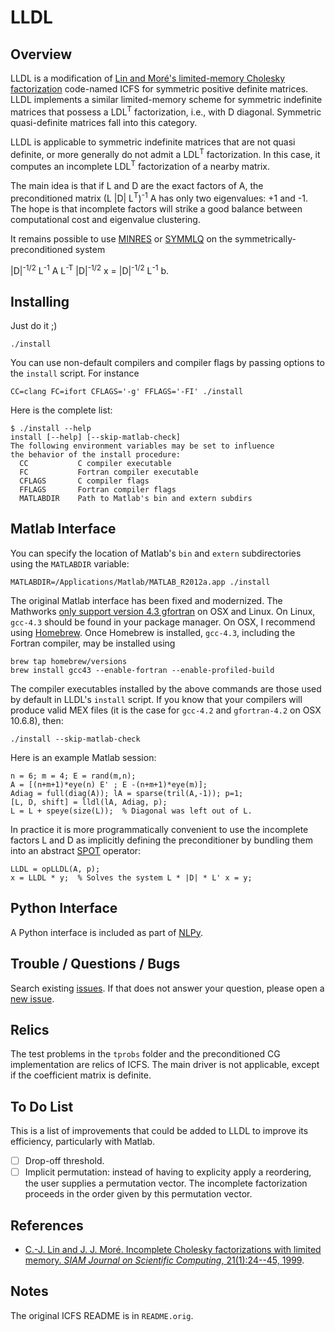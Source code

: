 # LLDL

## Overview

LLDL is a modification of [Lin and Moré's limited-memory Cholesky factorization](http://dx.doi.org/10.1137/S1064827597327334) code-named ICFS for symmetric positive definite matrices. LLDL implements a similar limited-memory scheme for symmetric indefinite matrices that possess a LDL<sup>T</sup> factorization, i.e., with D diagonal. Symmetric quasi-definite matrices fall into this category.

LLDL is applicable to symmetric indefinite matrices that are not
quasi definite, or more generally do not admit a LDL<sup>T</sup>
factorization. In this case, it computes an incomplete LDL<sup>T</sup>
factorization of a nearby matrix.

The main idea is that if L and D are the exact factors of A, the preconditioned matrix (L |D| L<sup>T</sup>)<sup>-1</sup> A has only two eigenvalues: +1 and -1. The hope is that incomplete factors will strike a good balance between computational cost and eigenvalue clustering.

It remains possible to use [MINRES](http://www.stanford.edu/group/SOL/software/minres.html) or [SYMMLQ](http://www.stanford.edu/group/SOL/software/symmlq.html) on the symmetrically-preconditioned system

|D|<sup>-1/2</sup> L<sup>-1</sup> A  L<sup>-T</sup> |D|<sup>-1/2</sup> x = |D|<sup>-1/2</sup> L<sup>-1</sup> b.

## Installing

Just do it ;)

    ./install

You can use non-default compilers and compiler flags by passing options to the `install` script. For instance

    CC=clang FC=ifort CFLAGS='-g' FFLAGS='-FI' ./install

Here is the complete list:

    $ ./install --help
    install [--help] [--skip-matlab-check]
    The following environment variables may be set to influence
    the behavior of the install procedure:
      CC           C compiler executable
      FC           Fortran compiler executable
      CFLAGS       C compiler flags
      FFLAGS       Fortran compiler flags
      MATLABDIR    Path to Matlab's bin and extern subdirs

## Matlab Interface

You can specify the location of Matlab's `bin` and `extern` subdirectories using the `MATLABDIR` variable:

    MATLABDIR=/Applications/Matlab/MATLAB_R2012a.app ./install

The original Matlab interface has been fixed and modernized. The Mathworks [only support version 4.3 gfortran](http://www.mathworks.com/support/compilers/R2013a/index.html?sec=maci64) on OSX and Linux. On Linux, `gcc-4.3` should be found in your package manager. On OSX, I recommend using [Homebrew](http://mxcl.github.io/homebrew). Once Homebrew is installed, `gcc-4.3`, including the Fortran compiler, may be installed using

    brew tap homebrew/versions
    brew install gcc43 --enable-fortran --enable-profiled-build

The compiler executables installed by the above commands are those used by default in LLDL's `install` script. If you know that your compilers will produce valid MEX files (it is the case for `gcc-4.2` and `gfortran-4.2` on OSX 10.6.8), then:

    ./install --skip-matlab-check

Here is an example Matlab session:

    n = 6; m = 4; E = rand(m,n);
    A = [(n+m+1)*eye(n) E' ; E -(n+m+1)*eye(m)];
    Adiag = full(diag(A)); lA = sparse(tril(A,-1)); p=1;
    [L, D, shift] = lldl(lA, Adiag, p);
    L = L + speye(size(L));  % Diagonal was left out of L.

In practice it is more programmatically convenient to use the incomplete factors L and D as implicitly defining the preconditioner by bundling them into an abstract [SPOT](https://github.com/mpf/spot) operator:

    LLDL = opLLDL(A, p);
    x = LLDL * y;  % Solves the system L * |D| * L' x = y;

## Python Interface

A Python interface is included as part of [NLPy](https://github.com/dpo/nlpy).

## Trouble / Questions / Bugs

Search existing [issues](https://github.com/optimizers/lldl/issues). If that does not answer your question, please open a [new issue](https://github.com/optimizers/lldl/issues/new).

## Relics

The test problems in the `tprobs` folder and the preconditioned CG implementation are relics of ICFS. The main driver is not applicable, except if the coefficient matrix is definite.

## To Do List

This is a list of improvements that could be added to LLDL to improve its efficiency, particularly with Matlab.

- [ ] Drop-off threshold.
- [ ] Implicit permutation: instead of having to explicity apply a reordering, the user supplies a permutation vector. The incomplete factorization proceeds in the order given by this permutation vector.

## References

* [C.-J. Lin and J. J. Moré. Incomplete Cholesky factorizations with limited memory. *SIAM Journal on Scientific Computing*, 21(1):24--45, 1999](http://dx.doi.org/10.1137/S1064827597327334).

## Notes

The original ICFS README is in `README.orig`.
